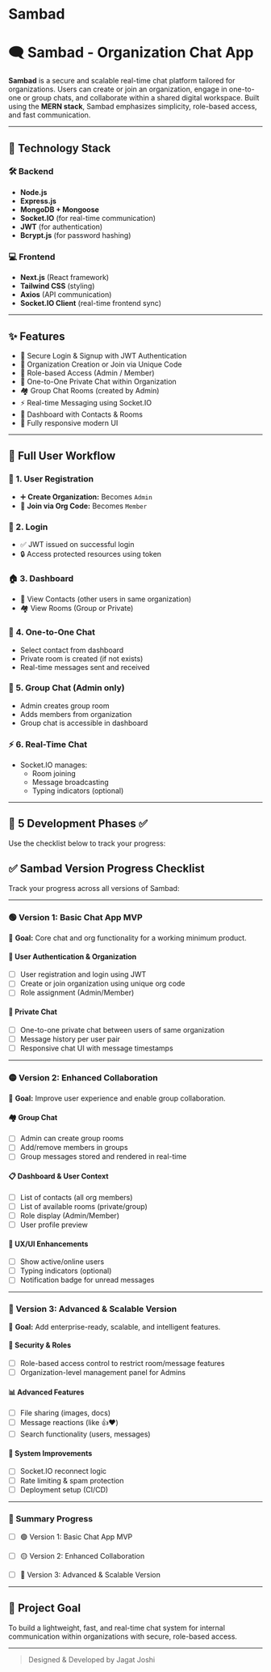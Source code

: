 # Sambad
# 🗨️ Sambad - Organization Chat App

**Sambad** is a secure and scalable real-time chat platform tailored for organizations. Users can create or join an organization, engage in one-to-one or group chats, and collaborate within a shared digital workspace. Built using the **MERN stack**, Sambad emphasizes simplicity, role-based access, and fast communication.

---

## 🚀 Technology Stack

### 🛠️ Backend
- **Node.js**
- **Express.js**
- **MongoDB + Mongoose**
- **Socket.IO** (for real-time communication)
- **JWT** (for authentication)
- **Bcrypt.js** (for password hashing)

### 💻 Frontend
- **Next.js** (React framework)
- **Tailwind CSS** (styling)
- **Axios** (API communication)
- **Socket.IO Client** (real-time frontend sync)

---

## ✨ Features

- 🔐 Secure Login & Signup with JWT Authentication  
- 🏢 Organization Creation or Join via Unique Code  
- 👥 Role-based Access (Admin / Member)  
- 💬 One-to-One Private Chat within Organization  
- 🏘️ Group Chat Rooms (created by Admin)  
- ⚡ Real-time Messaging using Socket.IO  
- 🔎 Dashboard with Contacts & Rooms  
- 📱 Fully responsive modern UI  

---

## 🔄 Full User Workflow

### 👤 1. User Registration
- ➕ **Create Organization:** Becomes `Admin`
- 🔑 **Join via Org Code:** Becomes `Member`

### 🔐 2. Login
- ✅ JWT issued on successful login
- 🔒 Access protected resources using token

### 🏠 3. Dashboard
- 👥 View Contacts (other users in same organization)
- 🏘️ View Rooms (Group or Private)

### 📩 4. One-to-One Chat
- Select contact from dashboard
- Private room is created (if not exists)
- Real-time messages sent and received

### 👥 5. Group Chat (Admin only)
- Admin creates group room
- Adds members from organization
- Group chat is accessible in dashboard

### ⚡ 6. Real-Time Chat
- Socket.IO manages:
  - Room joining
  - Message broadcasting
  - Typing indicators (optional)

---

## 🧱 5 Development Phases ✅

Use the checklist below to track your progress:
## ✅ Sambad Version Progress Checklist

Track your progress across all versions of Sambad:

---

### 🟢 Version 1: Basic Chat App MVP  
🎯 **Goal:** Core chat and org functionality for a working minimum product.

#### 👤 User Authentication & Organization
- [ ] User registration and login using JWT  
- [ ] Create or join organization using unique org code  
- [ ] Role assignment (Admin/Member)  

#### 💬 Private Chat
- [ ] One-to-one private chat between users of same organization  
- [ ] Message history per user pair  
- [ ] Responsive chat UI with message timestamps  

---

### 🟡 Version 2: Enhanced Collaboration  
🎯 **Goal:** Improve user experience and enable group collaboration.

#### 🏘️ Group Chat
- [ ] Admin can create group rooms  
- [ ] Add/remove members in groups  
- [ ] Group messages stored and rendered in real-time  

#### 📋 Dashboard & User Context
- [ ] List of contacts (all org members)  
- [ ] List of available rooms (private/group)  
- [ ] Role display (Admin/Member)  
- [ ] User profile preview  

#### 🧹 UX/UI Enhancements
- [ ] Show active/online users  
- [ ] Typing indicators (optional)  
- [ ] Notification badge for unread messages  

---

### 🔵 Version 3: Advanced & Scalable Version  
🎯 **Goal:** Add enterprise-ready, scalable, and intelligent features.

#### 🔐 Security & Roles
- [ ] Role-based access control to restrict room/message features  
- [ ] Organization-level management panel for Admins  

#### 📊 Advanced Features
- [ ] File sharing (images, docs)  
- [ ] Message reactions (like 👍❤️)  
- [ ] Search functionality (users, messages)  

#### 🔧 System Improvements
- [ ] Socket.IO reconnect logic  
- [ ] Rate limiting & spam protection  
- [ ] Deployment setup (CI/CD)  

---

### 🧩 Summary Progress

- [ ] 🟢 Version 1: Basic Chat App MVP  
- [ ] 🟡 Version 2: Enhanced Collaboration  
- [ ] 🔵 Version 3: Advanced & Scalable Version


---

## 📌 Project Goal
To build a lightweight, fast, and real-time chat system for internal communication within organizations with secure, role-based access.

---

> Designed & Developed by Jagat Joshi
